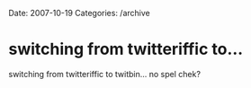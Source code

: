 Date: 2007-10-19
Categories: /archive

# switching from twitteriffic to…

switching from twitteriffic to twitbin... no spel chek?
